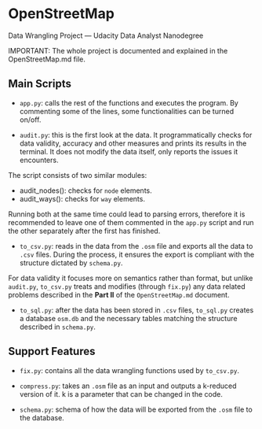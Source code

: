 # OpenStreetMap
Data Wrangling Project — Udacity Data Analyst Nanodegree

IMPORTANT: The whole project is documented and explained in the OpenStreetMap.md file.


## Main Scripts

* `app.py`: calls the rest of the functions and executes the program. By commenting some of the lines, some functionalities can be turned on/off.

* `audit.py`: this is the first look at the data. It programmatically checks for data validity, accuracy and other measures and prints its results in the terminal. It does not modify the data itself, only reports the issues it encounters.

The script consists of two similar modules:

  * audit_nodes(): checks for `node` elements.
  * audit_ways(): checks for `way` elements.

Running both at the same time could lead to parsing errors, therefore it is recommended to leave one of them commented in the `app.py` script and run the other separately after the first has finished.

* `to_csv.py`: reads in the data from the `.osm` file and exports all the data to `.csv` files. During the process, it ensures the export is compliant with the structure dictated by `schema.py`.

For data validity it focuses more on semantics rather than format, but unlike `audit.py`, `to_csv.py` treats and modifies (through `fix.py`) any data related problems described in the **Part II** of the `OpenStreetMap.md` document.

* `to_sql.py`: after the data has been stored in `.csv` files, `to_sql.py` creates a database `osm.db` and the necessary tables matching the structure described in `schema.py`.


## Support Features

* `fix.py`: contains all the data wrangling functions used by `to_csv.py`.

* `compress.py`: takes an `.osm` file as an input and outputs a k-reduced version of it. k is a parameter that can be changed in the code.

* `schema.py`: schema of how the data will be exported from the `.osm` file to the database.
